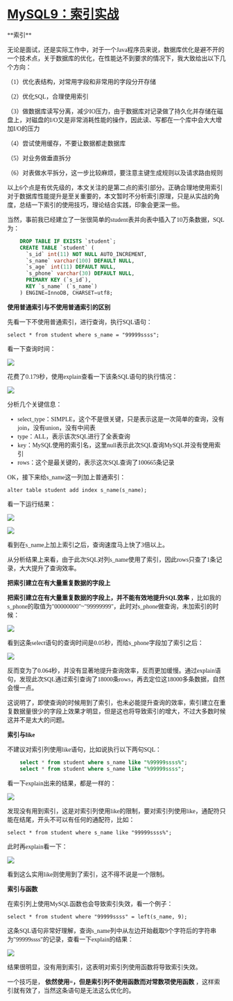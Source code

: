 # [MySQL9：索引实战][0]

<font face=微软雅黑>
**索引**

无论是面试，还是实际工作中，对于一个Java程序员来说，数据库优化是避不开的一个技术点，关于数据库的优化，在性能达不到要求的情况下，我大致给出以下几个方向：

（1）优化表结构，对常用字段和非常用的字段分开存储

（2）优化SQL，合理使用索引

（3）做数据库读写分离，减少IO压力，由于数据库对记录做了持久化并存储在磁盘上，对磁盘的I/O又是非常消耗性能的操作，因此读、写都在一个库中会大大增加I/O的压力

（4）尝试使用缓存，不要让数据都走数据库

（5）对业务做垂直拆分

（6）对表做水平拆分，这一步比较麻烦，要注意主键生成规则以及请求路由规则

以上6个点是有优先级的，本文关注的是第二点的索引部分。正确合理地使用索引对于数据库性能提升是至关重要的，本文暂时不分析索引原理，只是从实战的角度，总结一下索引的使用技巧，理论结合实践，印象会更深一些。

当然，事前我已经建立了一张很简单的student表并向表中插入了10万条数据，SQL为：
 
```sql
    DROP TABLE IF EXISTS `student`;
    CREATE TABLE `student` (
      `s_id` int(11) NOT NULL AUTO_INCREMENT,
      `s_name` varchar(100) DEFAULT NULL,
      `s_age` int(11) DEFAULT NULL,
      `s_phone` varchar(30) DEFAULT NULL,
      PRIMARY KEY (`s_id`),
      KEY `s_name` (`s_name`)
    ) ENGINE=InnoDB, CHARSET=utf8;
```
**使用普通索引与不使用普通索引的区别**

先看一下不使用普通索引，进行查询，执行SQL语句：

    select * from student where s_name = "99999ssss";

看一下查询时间：

![][1]

花费了0.179秒，使用explain查看一下该条SQL语句的执行情况：

![][2]

分析几个关键信息：

* select_type：SIMPLE，这个不是很关键，只是表示这是一次简单的查询，没有join，没有union，没有中间表
* type：ALL，表示该次SQL进行了全表查询
* key：MySQL使用的索引名，这里null表示此次SQL查询MySQL并没有使用索引
* rows：这个是最关键的，表示这次SQL查询了100665条记录

OK，接下来给s_name这一列加上普通索引：

    alter table student add index s_name(s_name);

看一下运行结果：

![][3]

![][4]

看到在s_name上加上索引之后，查询速度马上快了3倍以上。

从分析结果上来看，由于此次SQL对列s_name使用了索引，因此rows只查了1条记录，大大提升了查询效率。

**把索引建立在有大量重复数据的字段上**

**把索引建立在有大量重复数据的字段上，并不能有效地提升SQL效率** ，比如我的s_phone的取值为"00000000"~"99999999"，此时对s_phone做查询，未加索引的时候：

![][5]

看到这条select语句的查询时间是0.05秒，而给s_phone字段加了索引之后：

![][6]

反而变为了0.064秒，并没有显著地提升查询效率，反而更加缓慢。通过explain语句，发现此次SQL通过索引查询了18000条rows，再去定位这18000多条数据，自然会慢一点。

这说明了，即使查询的时候用到了索引，也未必能提升查询的效率，索引建立在重复数据量很少的字段上效果才明显，但是这也将导致索引的增大，不过大多数时候这并不是太大的问题。

**索引与like**

不建议对索引列使用like语句，比如说执行以下两句SQL：
```sql
    select * from student where s_name like "%99999ssss%";
    select * from student where s_name like "%99999ssss";
```
看一下explain出来的结果，都是一样的：

![][7]

发现没有用到索引，这是对索引列使用like的限制，要对索引列使用like，通配符只能在结尾，开头不可以有任何的通配符，比如：

    select * from student where s_name like "99999ssss%";

此时再explain看一下：

![][8]

看到这么实用like则使用到了索引，这不得不说是一个限制。

**索引与函数**

在索引列上使用MySQL函数也会导致索引失效，看一个例子：

    select * from student where "99999ssss" = left(s_name, 9);

这条SQL语句非常好理解，查询s_name列中从左边开始截取9个字符后的字符串为"99999ssss"的记录，查看一下explain的结果：

![][9]

结果很明显，没有用到索引，这表明对索引列使用函数将导致索引失效。

一个技巧是， **依然使用=，但是索引列不使用函数而对常数项使用函数** ，这样索引就有效了，当然这条语句是无法这么优化的。

</font>

[0]: http://www.cnblogs.com/xrq730/p/5540224.html
[1]: ./img/801753-20160529223754413-1334472677.png
[2]: ./img/801753-20160529223928366-936324151.png
[3]: ./img/801753-20160529224835741-1150348622.png
[4]: ./img/801753-20160529224850538-9041358.png
[5]: ./img/801753-20160530095844961-2139352052.png
[6]: ./img/801753-20160530095921930-1085373093.png
[7]: ./img/801753-20160529225434444-1496412834.png
[8]: ./img/801753-20160529225717350-41216865.png
[9]: ./img/801753-20160529230954678-211735000.png